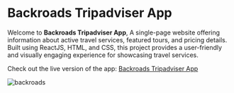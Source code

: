# Backroads Tripadviser App

Welcome to **Backroads Tripadviser App**, A single-page website offering information about active travel services, featured tours, and pricing details.
Built using ReactJS, HTML, and CSS, this project provides a user-friendly and visually engaging experience for showcasing travel services.

Check out the live version of the app: [Backroads Tripadviser App](https://backroads-tripadviser.netlify.app/)

![backroads](https://github.com/user-attachments/assets/aa2c49e0-db47-4016-9054-972074739885)



